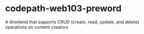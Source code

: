 # codepath-web103-preword
A drontend that supports CRUD (create, read, update, and delete) operations on content creators
